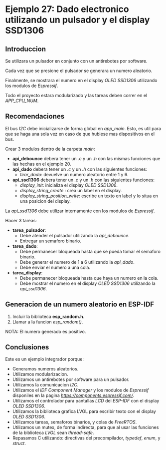 # Ejemplo 27: Dado electronico utilizando un pulsador y el display SSD1306

## Introduccion

Se utilizara un pulsador en conjunto con un antirebotes por software.

Cada vez que se presione el pulsador se generara un numero aleatorio.

Finalmente, se mostrara el numero en el display _OLED SSD1306_ utilizando los modulos de _Espressif_.

Todo el proyecto estara modularizado y las tareas deben correr en el _APP_CPU_NUM_.

## Recomendaciones

El bus _I2C_ debe inicializarse de forma global en _app_main_. Esto, es util para que se haga una sola vez en caso de que hubiese mas dispositivos en el bus.

Crear 3 modulos dentro de la carpeta _main_:

- **api_debounce** debera tener un _.c_ y un _.h_ con las mismas funciones que las hechas en el ejemplo 20.
- **api_dado** debera tener un _.c_ y un _.h_ con las siguientes funciones:
  - _tirar_dado_: devuelve un numero aleatorio entre 1 y 6.
- **api_ssd1306** debera tener un _.c_ y un _.h_ con las siguientes funciones:
  - _display_init_: inicializa el display _OLED SSD1306_.
  - _display_string_create_ : crea un label en el display.
  - _display_string_position_write_: escribe un texto en label y lo situa en una posicion del display.

La _api_ssd1306_ debe utilizar internamente con los modulos de _Espressif_.

Hacer 3 tareas:

- **tarea_pulsador**:
  - Debe atender el pulsador utilizando la _api_debounce_.
  - Entregar un semaforo binario.
- **tarea_dado**:
  - Debe permanecer bloqueada hasta que se pueda tomar el semaforo binario.
  - Debe generar el numero de 1 a 6 utilizando la _api_dado_.
  - Debe enviar el numero a una cola.
- **tarea_display**:
  - Debe permanecer bloqueada hasta que haya un numero en la cola.
  - Debe mostrar el numero en el display _OLED SSD1306_ utilizando la _api_ssd1306_.

## Generacion de un numero aleatorio en ESP-IDF

1. Incluir la biblioteca **esp_random.h**.
2. Llamar a la funcion _esp_random()_.

NOTA: El numero generado es positivo.

## Conclusiones

Este es un ejemplo integrador porque:

- Generamos numeros aleatorios.
- Utilizamos modularizacion.
- Utilizamos un antirebotes por software para un pulsador.
- Utilizamos la comunicacion _I2C_.
- Utilizamos el _IDF Component Manager_ y los modulos de _Espressif_ disponiles en la pagina *https://components.espressif.com/*.
- Utilizamos el controlador para pantallas _LCD_ del _ESP-IDF_ con el display _OLED SSD1306_.
- Utilizamos la biblioteca grafica LVGL para escribir texto con el display _OLED SSD1306_.
- Utilizamos tareas, semaforos binarios, y colas de _FreeRTOS_.
- Utilizamos un mutex, de forma indirecta, para que al usar las funciones de la biblioteca _LVGL_ sean _thread-safe_.
- Repasamos C utilizando: directivas del precompilador, _typedef_, _enum_, y _struct_.
